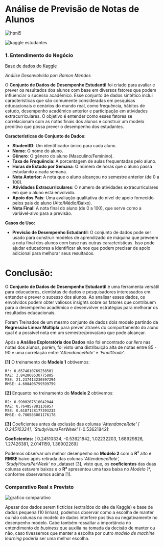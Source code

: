 # Análise de Previsão de Notas de Alunos

<img align="center" alt="html5" src="https://img.shields.io/badge/Python-3776AB?style=for-the-badge&logo=python&logoColor=white" />

![kaggle estudantes](https://github.com/user-attachments/assets/148c4f51-6e1d-4c68-91b6-2b2832c2513b)

### 1. Entendimento do Negócio

[Base de dados do Kaggle]('https://www.kaggle.com/datasets/haseebindata/student-performance-predictions/data')

_Análise Desenvolvida por: Ramon Mendes_

O **Conjunto de Dados de Desempenho Estudantil** foi criado para avaliar e prever os resultados dos alunos com base em diversos fatores que podem influenciar o sucesso acadêmico. Esse conjunto de dados sintético inclui características que são comumente consideradas em pesquisas educacionais e cenários do mundo real, como frequência, hábitos de estudo, desempenho acadêmico anterior e participação em atividades extracurriculares. O objetivo é entender como esses fatores se correlacionam com as notas finais dos alunos e construir um modelo preditivo que possa prever o desempenho dos estudantes.

**Características do Conjunto de Dados:**
- **StudentID**: Um identificador único para cada aluno.
- **Nome**: O nome do aluno.
- **Gênero**: O gênero do aluno (Masculino/Feminino).
- **Taxa de Frequência**: A porcentagem de aulas frequentadas pelo aluno.
- **Horas de Estudo por Semana**: O número de horas que o aluno passa estudando a cada semana.
- **Nota Anterior**: A nota que o aluno alcançou no semestre anterior (de 0 a 100).
- **Atividades Extracurriculares**: O número de atividades extracurriculares em que o aluno está envolvido.
- **Apoio dos Pais**: Uma avaliação qualitativa do nível de apoio fornecido pelos pais do aluno (Alto/Médio/Baixo).
- **Nota Final**: A nota final do aluno (de 0 a 100), que serve como a variável-alvo para a previsão.

**Casos de Uso:**
- **Previsão de Desempenho Estudantil**: O conjunto de dados pode ser usado para construir modelos de aprendizado de máquina que preveem a nota final dos alunos com base nas outras características. Isso pode ajudar educadores a identificar alunos que podem precisar de apoio adicional para melhorar seus resultados.

# Conclusão:

O **Conjunto de Dados de Desempenho Estudantil** é uma ferramenta versátil para educadores, cientistas de dados e pesquisadores interessados em entender e prever o sucesso dos alunos. Ao analisar esses dados, os envolvidos podem obter valiosos insights sobre os fatores que contribuem para o desempenho acadêmico e desenvolver estratégias para melhorar os resultados educacionais.

Foram Treinados de um mesmo conjunto de dados dois modelo partindo da **Regressão Linear Múltipla** para prever através do comportamento do aluno qual é a possível nota em um semestre/prova/ano que pode alcançar.

Após a **Análise Exploratória dos Dados** não foi encontrado _out liers_ nas notas dos alunos, porém, foi visto uma distribuição alta de notas entre 85 - 90 e uma correlação entre _'AttendanceRate'_ e _'FinalGrade'_.

**[1]** O treinamento do **Modelo 1** obtivemos:

    R²: 0.6574610769258501
    MAE: 3.842068530775805
    MSE: 21.237413230597294
    RMSE: 4.608406799599759

**[2]** Enquanto no treinamento do **Modelo 2** obtivemos:

    R2: 0.9900207610042044
    MAE: 0.764857881136957
    MSE: 0.6187128177393232
    RMSE: 0.786583001176178

  **[3]** Coeficientes antes da exclusão das colunas  _'AttendanceRate' [ 0.24510334], 'StudyHoursPerWeek'_ [-0.53621842]:
  
  **Coeficientes:** [ 0.24510334, -0.53621842, 1.02232203, 1.68929826, 1.27426381, 2.0141159, 1.36902269]

Podemos observar um melhor desenpenho no **Modelo 2** com o **R²** alto e **RMSE** baixo após retirada das colunas  _'AttendanceRate', 'StudyHoursPerWeek'_ no _dataset [3], visto que, os **coeficientes** das duas colunas estavam baixos e o **R²** apresentou uma taxa baixa no *Modelo 1**, conforme observamos acima [1].

### Comparativo Real x Previsto

![grafico comparativo](https://github.com/user-attachments/assets/1fb9c42f-85e2-4de2-b5e5-ea265be516ba)

Apesar dos dados serem fictícios (extraídos do site da Kaggle) e base de dados pequena (10 linhas), podemos observar como a escolha de manter ou não colunas no modelo de dados interfere positiva ou negativamente no desenpenho modelo. Cabe também ressaltar a importância no entendimento do _business_ que auxilia na tomada da decisão de manter ou não, caso tivessemos que manter a escolha por outro _modelo de machine learning_ poderia ser uma melhor escolha.
